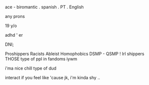 ace - biromantic . spanish . PT . English

any prons

19 y/o

adhd ' er

DNI;

Proshippers Racists Ableist Homophobics DSMP - QSMP !
Irl shippers THOSE type of ppl in fandoms iywm


i'ma nice chill type of dud

interact if you feel like 'cause jk, i'm kinda shy ..
